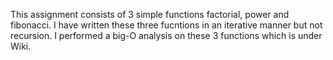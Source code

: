 This assignment consists of 3 simple functions factorial, power and fibonacci.
I have written these three fucntions in an iterative manner but not recursion.
I performed a big-O analysis on these 3 functions which is under Wiki.
